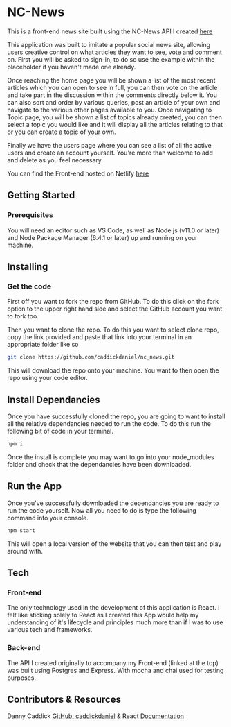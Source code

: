 # NC-News

This is a front-end news site built using the NC-News API I created [here](https://github.com/caddickdaniel/nc_news_backend)

This application was built to imitate a popular social news site, allowing users creative control on what articles they want to see, vote and comment on. First you will be asked to sign-in, to do so use the example within the placeholder if you haven't made one already.

Once reaching the home page you will be shown a list of the most recent articles which you can open to see in full, you can then vote on the article and take part in the discussion within the comments directly below it. You can also sort and order by various queries, post an article of your own and navigate to the various other pages available to you. Once navigating to Topic page, you will be shown a list of topics already created, you can then select a topic you would like and it will display all the articles relating to that or you can create a topic of your own.

Finally we have the users page where you can see a list of all the active users and create an account yourself. You're more than welcome to add and delete as you feel necessary.

You can find the Front-end hosted on Netlify [here](https://nc-newz.netlify.com/)

## Getting Started

### Prerequisites

You will need an editor such as VS Code, as well as Node.js (v11.0 or later) and Node Package Manager (6.4.1 or later) up and running on your machine.

## Installing

### Get the code

First off you want to fork the repo from GitHub. To do this click on the fork option to the upper right hand side and select the GitHub account you want to fork too.

Then you want to clone the repo. To do this you want to select clone repo, copy the link provided and paste that link into your terminal in an appropriate folder like so

```bash
git clone https://github.com/caddickdaniel/nc_news.git
```

This will download the repo onto your machine. You want to then open the repo using your code editor.

## Install Dependancies

Once you have successfully cloned the repo, you are going to want to install all the relative dependancies needed to run the code. To do this run the following bit of code in your terminal.

```bash
npm i
```

Once the install is complete you may want to go into your node_modules folder and check that the dependancies have been downloaded.

## Run the App

Once you've successfully downloaded the dependancies you are ready to run the code yourself. Now all you need to do is type the following command into your console.

```bash
npm start
```

This will open a local version of the website that you can then test and play around with.

## Tech

### Front-end

The only technology used in the development of this application is React. I felt like sticking solely to React as I created this App would help my understanding of it's lifecycle and principles much more than if I was to use various tech and frameworks.

### Back-end

The API I created originally to accompany my Front-end (linked at the top) was built using Postgres and Express. With mocha and chai used for testing purposes.

## Contributors & Resources

Danny Caddick [GitHub: caddickdaniel](https://github.com/caddickdaniel) &
React [Documentation](https://reactjs.org/docs/hello-world.html)
